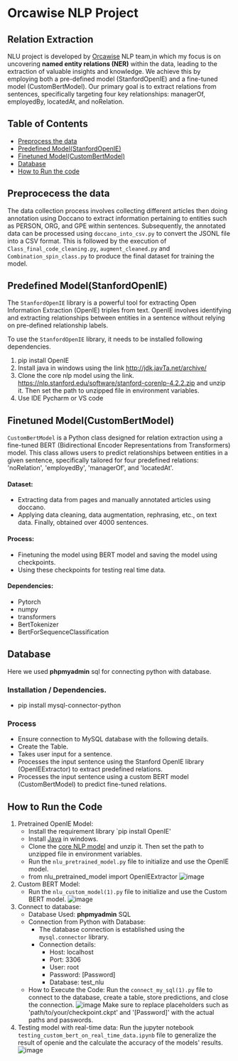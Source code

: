 # Orcawise NLP Project

## Relation Extraction
NLU project is developed by [Orcawise](https://www.orcawise.com/) NLP team,in which my focus is on uncovering **named entity relations (NER)** within the data, leading to the extraction of valuable insights and knowledge. We achieve this by employing both a pre-defined model (StanfordOpenIE) and a fine-tuned model (CustomBertModel). Our primary goal is to extract relations from sentences, specifically targeting four key relationships: managerOf, employedBy, locatedAt, and noRelation.
## Table of Contents
* [Preprocess the data](https://github.com/Pravitha92/Orcawise_NLP_Project/blob/main/README.md#preprocecess-the-data)
* [Predefined Model(StanfordOpenIE)](https://github.com/Pravitha92/Orcawise_NLP_Project/blob/main/README.md#predefined-modelstanfordopenie)
* [Finetuned Model(CustomBertModel)](https://github.com/Pravitha92/Orcawise_NLP_Project/blob/main/README.md#finetuned-modelcustombertmodel)
* [Database](https://github.com/Pravitha92/Orcawise_NLP_Project/blob/main/README.md#database)
* [How to Run the code](https://github.com/Pravitha92/Orcawise_NLP_Project/blob/main/README.md#how-to-run-the-code)
  
## Preprocecess the data
The data collection process involves collecting different articles then doing annotation using Doccano to extract information pertaining to entities such as PERSON, ORG, and GPE within sentences. Subsequently, the annotated data can be processed using `doccano_into_csv.py` to convert the JSONL file into a CSV format. This is followed by the execution of `Class_final_code_cleaning.py`, `augment_cleaned.py` and `Combination_spin_class.py` to produce the final dataset for training the model.

## Predefined Model(StanfordOpenIE)
The `StanfordOpenIE` library is a powerful tool for extracting Open Information Extraction (OpenIE) triples from text. OpenIE involves identifying and extracting relationships between entities in a sentence without relying on pre-defined relationship labels. 

To use the `StanfordOpenIE` library, it needs to be installed following dependencies.
1. pip install OpenIE
2. Install java in windows using the link http://jdk.javTa.net/archive/
3. Clone the core nlp model using the link.
https://nlp.stanford.edu/software/stanford-corenlp-4.2.2.zip
and unzip it. Then set the path to unzipped file in environment variables.
4. Use IDE Pycharm or VS code
## Finetuned Model(CustomBertModel)
`CustomBertModel` is a Python class designed for relation extraction using a fine-tuned BERT (Bidirectional Encoder Representations from Transformers) model. This class allows users to predict relationships between entities in a given sentence, specifically tailored for four predefined relations: 'noRelation', 'employedBy', 'managerOf', and 'locatedAt'.
  #### Dataset:
* Extracting data from pages and manually annotated articles using doccano.
* Applying data cleaning, data augmentation, rephrasing, etc., on text data. Finally, obtained over 4000 sentences.
#### Process:
* Finetuning the model using BERT model and saving the model using checkpoints.
* Using these checkpoints for testing real time data.
#### Dependencies:
* Pytorch
* numpy
* transformers
* BertTokenizer
* BertForSequenceClassification

## Database
Here we used **phpmyadmin** sql for connecting python with database.             
### Installation / Dependencies.
* pip install mysql-connector-python
### Process
 * Ensure connection to MySQL database with the following details.
 * Create the Table.
 * Takes user input for a sentence.
 * Processes the input sentence using the Stanford OpenIE library (OpenIEExtractor) to extract predefined relations.
 * Processes the input sentence using a custom BERT model (CustomBertModel) to predict fine-tuned relations.
## How to Run the Code
1. Pretrained OpenIE Model:
   * Install the requirement library `pip install OpenIE'
   * Install [Java](http://jdk.javta.net/archive/) in windows.
   * Clone the [core NLP model](https://nlp.stanford.edu/software/stanford-corenlp-4.2.2.zip) and unzip it. Then set the path to unzipped file in environment variables.
   * Run the `nlu_pretrained_model.py` file to initialize and use the OpenIE model.
   * from nlu_pretrained_model import OpenIEExtractor
![image](https://github.com/Pravitha92/Orcawise_NLP_Project/assets/93678721/b85135af-1332-48c7-871c-23d8a54adbe6)
2. Custom BERT Model:
   * Run the `nlu_custom_model(1).py` file to initialize and use the Custom BERT model.
     ![image](https://github.com/Pravitha92/Orcawise_NLP_Project/assets/93678721/f8fe1c2e-0401-4c38-8bf2-fe94125bdae7)
3. Connect to database:
   * Database Used: **phpmyadmin** SQL
   * Connection from Python with Database:
      * The database connection is established using the `mysql.connector` library.
      * Connection details:
        * Host: localhost
        * Port: 3306
        * User: root
        * Password: [Password]
        * Database: test_nlu
   * How to Execute the Code:
   Run the `connect_my_sql(1).py` file to connect to the database, create a table, store predictions, and close the connection.
![image](https://github.com/Pravitha92/Orcawise_NLP_Project/assets/93678721/679ec87f-dc16-4dc8-87ab-e7129056750a)
Make sure to replace placeholders such as 'path/to/your/checkpoint.ckpt' and '[Password]' with the actual paths and passwords.
4. Testing model with real-time data:
   Run the jupyter notebook `testing_custom_bert_on_real_time_data.ipynb` file to generalize the result of openie and the calculate the accuracy of the models' results.
   ![image](https://github.com/Pravitha92/Orcawise_NLP_Project/assets/93678721/93a6efc3-0c90-4c44-8d55-546f498edd87)

   
